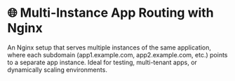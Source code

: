 # 🌐 Multi-Instance App Routing with Nginx

An Nginx setup that serves multiple instances of the same application, where each subdomain (app1.example.com, app2.example.com, etc.) points to a separate app instance. Ideal for testing, multi-tenant apps, or dynamically scaling environments.